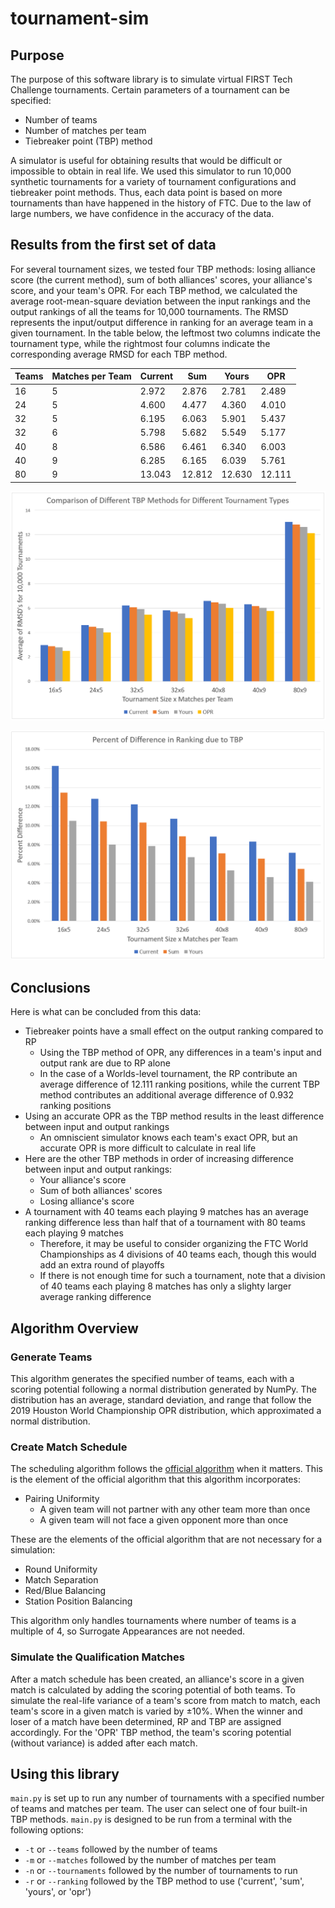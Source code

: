 # tournament-sim

## Purpose

The purpose of this software library is to simulate virtual FIRST Tech Challenge tournaments. Certain parameters of a tournament can be specified:
- Number of teams
- Number of matches per team
- Tiebreaker point (TBP) method

A simulator is useful for obtaining results that would be difficult or impossible to obtain in real life. We used this simulator to run 10,000 synthetic tournaments for a variety of tournament configurations and tiebreaker point methods. Thus, each data point is based on more tournaments than have happened in the history of FTC. Due to the law of large numbers, we have confidence in the accuracy of the data.

## Results from the first set of data

For several tournament sizes, we tested four TBP methods: losing alliance score (the current method), sum of both alliances' scores, your alliance's score, and your team's OPR. For each TBP method, we calculated the average root-mean-square deviation between the input rankings and the output rankings of all the teams for 10,000 tournaments. The RMSD represents the input/output difference in ranking for an average team in a given tournament. In the table below, the leftmost two columns indicate the tournament type, while the rightmost four columns indicate the corresponding average RMSD for each TBP method.

Teams |Matches per Team|Current| Sum  |Yours | OPR
------|----------------|-------|------|------|------
16    |5               |2.972  |2.876 |2.781 |2.489
24    |5               |4.600  |4.477 |4.360 |4.010
32    |5               |6.195  |6.063 |5.901 |5.437
32    |6               |5.798  |5.682 |5.549 |5.177
40    |8               |6.586  |6.461 |6.340 |6.003
40    |9               |6.285  |6.165 |6.039 |5.761
80    |9               |13.043 |12.812|12.630|12.111

![A nice graph of the data from the above table](https://github.com/ftc9899/tournament-sim/blob/master/tbp_comparison.PNG?raw=true)

![Another graph](https://github.com/ftc9899/tournament-sim/blob/master/tbp_percent_comparison.PNG?raw=true)

## Conclusions

Here is what can be concluded from this data:
- Tiebreaker points have a small effect on the output ranking compared to RP
  - Using the TBP method of OPR, any differences in a team's input and output rank are due to RP alone
  - In the case of a Worlds-level tournament, the RP contribute an average difference of 12.111 ranking positions, while the current TBP method contributes an additional average difference of 0.932 ranking positions
- Using an accurate OPR as the TBP method results in the least difference between input and output rankings
  - An omniscient simulator knows each team's exact OPR, but an accurate OPR is more difficult to calculate in real life
- Here are the other TBP methods in order of increasing difference between input and output rankings:
  - Your alliance's score
  - Sum of both alliances' scores
  - Losing alliance's score
- A tournament with 40 teams each playing 9 matches has an average ranking difference less than half that of a tournament with 80 teams each playing 9 matches
  - Therefore, it may be useful to consider organizing the FTC World Championships as 4 divisions of 40 teams each, though this would add an extra round of playoffs
  - If there is not enough time for such a tournament, note that a division of 40 teams each playing 8 matches has only a slighty larger average ranking difference

## Algorithm Overview

### Generate Teams

This algorithm generates the specified number of teams, each with a scoring potential following a normal distribution generated by NumPy. The distribution has an average, standard deviation, and range that follow the 2019 Houston World Championship OPR distribution, which approximated a normal distribution. 

### Create Match Schedule

The scheduling algorithm follows the [official algorithm](https://idleloop.com/matchmaker/) when it matters. This is the element of the official algorithm that this algorithm incorporates:
- Pairing Uniformity
  - A given team will not partner with any other team more than once
  - A given team will not face a given opponent more than once

These are the elements of the official algorithm that are not necessary for a simulation:
- Round Uniformity
- Match Separation
- Red/Blue Balancing
- Station Position Balancing

This algorithm only handles tournaments where number of teams is a multiple of 4, so Surrogate Appearances are not needed.

### Simulate the Qualification Matches

After a match schedule has been created, an alliance's score in a given match is calculated by adding the scoring potential of both teams. To simulate the real-life variance of a team's score from match to match, each team's score in a given match is varied by ±10%. When the winner and loser of a match have been determined, RP and TBP are assigned accordingly. For the 'OPR' TBP method, the team's scoring potential (without variance) is added after each match.

## Using this library

`main.py` is set up to run any number of tournaments with a specified number of teams and matches per team. The user can select one of four built-in TBP methods. `main.py` is designed to be run from a terminal with the following options:
- `-t` or `--teams` followed by the number of teams
- `-m` or `--matches` followed by the number of matches per team
- `-n` or `--tournaments` followed by the number of tournaments to run
- `-r` or `--ranking` followed by the TBP method to use ('current', 'sum', 'yours', or 'opr')